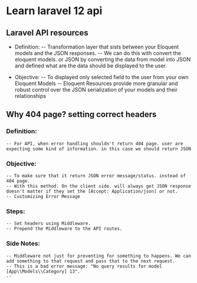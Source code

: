 # Learn laravel 12 api 

## Laravel API resources
- Definition: 
    -- Transformation layer that sists between your Eloquent models and the JSON responses. 
    -- We can do this with convert the eloquent models. or JSON by converting the data from model into JSON and defined what are the data should be displayed to the user. 

- Objective: 
    -- To displayed only selected field to the user from your own Eloquent Models
    -- Eloquent Resources provide more granular and robust control over the JSON serialization of your models and their relationships


## Why 404 page? setting correct headers 
### Definition:
    -- For API, when error handling shouldn't return 404 page. user are expecting some kind of information. in this case we should return JSON
    
### Objective:
    -- To make sure that it return JSON error message/status. instead of 404 page.
    -- With this method. On the client side. will always get JSON response doesn't matter if they set the [Accept: Application/json] or not.
    -- Customizing Error Message

### Steps: 
    -- Set headers using Middleware.
    -- Prepend the Middleware to the API routes. 

### Side Notes: 
    -- Middleware not just for preventing for something to happens. We can add something to that request and pass that to the next request.
    -- This is a bad error message: "No query results for model [App\\Models\\Category] 13". 
    -- 
    